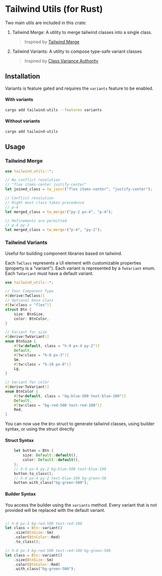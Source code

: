 # Tailwind Utils (for Rust)

Two main utils are included in this crate:

1. Tailwind Merge: A utility to merge tailwind classes into a single class.
    > Inspired by [Tailwind Merge](https://github.com/dcastil/tailwind-merge)
2. Tailwind Variants: A utility to compose type-safe variant classes
    > Inspired by [Class Variance Authority](https://github.com/joe-bell/cva)


## Installation

Variants is feature gated and requires the `variants` feature to be enabled.

#### With variants
```bash
cargo add tailwind-utils --features variants
```

#### Without variants
```bash
cargo add tailwind-utils
```

## Usage

### Tailwind Merge

```rust
use tailwind_utils::*;

// No conflict resolution
// "flex items-center justify-center"
let joined_class = tw_join!("flex items-center", "justify-center");

// Conflict resolution
// Right most class takes precedence
// p-4
let merged_class = tw_merge!("py-2 px-4", "p-4");

// Refinements are permitted
// p-4 py-2
let merged_class = tw_merge!("p-4", "py-2");

```

### Tailwind Variants

Useful for building component libraries based on tailwind.

Each `TwClass` represents a UI element with customizable properties (property is a "variant"). Each variant is represented by a `TwVariant` enum. Each `TwVariant` must have a default variant.

```rust
use tailwind_utils::*;

// Your Component Type
#[derive(TwClass)]
// Optional base class
#[tw(class = "flex")]
struct Btn {
    size: BtnSize,
    color: BtnColor,
}

// Variant for size
#[derive(TwVariant)]
enum BtnSize {
    #[tw(default, class = "h-9 px-4 py-2")]
    Default,
    #[tw(class = "h-8 px-3")]
    Sm,
    #[tw(class = "h-10 px-8")]
    Lg,
}

// Variant for color
#[derive(TwVariant)]
enum BtnColor {
    #[tw(default, class = "bg-blue-500 text-blue-100")]
    Default,
    #[tw(class = "bg-red-500 text-red-100")]
    Red,
}

```

You can now use the `Btn` struct to generate tailwind classes, using builder syntax, or using the struct directly


#### Struct Syntax
```rust
    let button = Btn {
        size: Default::default(),
        color: Default::default(),
    };
    // h-9 px-4 py-2 bg-blue-500 text-blue-100
    button.to_class();
    // h-9 px-4 py-2 text-blue-100 bg-green-50
    button.with_class("bg-green-500");

```

#### Builder Syntax
You access the builder using the `variants` method. Every variant that is not provided will be replaced with the default variant.

```rust

// h-8 px-3 bg-red-500 text-red-100
let class = Btn::variant()
    .size(BtnSize::Sm)
    .color(BtnColor::Red)
    .to_class();

// h-8 px-3 bg-red-500 text-red-100 bg-green-500
let class = Btn::variant()
    .size(BtnSize::Sm)
    .color(BtnColor::Red)
    .with_class("bg-green-500");

```
